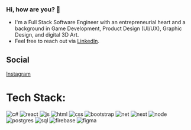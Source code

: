 ### Hi, how are you? 👋
+ I'm a Full Stack Software Engineer with an entrepreneurial heart and a background in Game Development, Product Design (UI/UX), Graphic Design, and digital 3D Art.
+ Feel free to reach out via [LinkedIn](https://www.linkedin.com/in/jfeliz/).

## Social
[Instagram](https://www.instagram.com/overscopingdev/)

# Tech Stack:
![c#](https://github.com/JFelz/jfelz/assets/34929951/19ccf9d0-2e07-49c1-bcf4-fb849683533d)
![react](https://github.com/JFelz/jfelz/assets/34929951/79534f1b-efa5-434c-877f-d7b88be2373f)
![js](https://github.com/JFelz/jfelz/assets/34929951/556a2734-18d0-4a6c-87a6-b5cd9d1777cc)
![html](https://github.com/JFelz/jfelz/assets/34929951/e27e655f-1008-4d60-aef5-fa7d2bce4b63)
![css](https://github.com/JFelz/jfelz/assets/34929951/3afc922e-61e2-494a-b431-d2f1e2114ab6)
![bootstrap](https://github.com/JFelz/jfelz/assets/34929951/b6061111-f962-4d0b-90a7-788b656ede4e)
![net](https://github.com/JFelz/jfelz/assets/34929951/c211ff85-25bc-4683-b1b7-dbbc347a7c15)
![next](https://github.com/JFelz/jfelz/assets/34929951/9e3bb144-3b97-49a1-85b3-2cf57682ea23)
![node](https://github.com/JFelz/jfelz/assets/34929951/1b24f5ab-63a7-4b93-86a5-240423d5431d)
![postgres](https://github.com/JFelz/jfelz/assets/34929951/33dcc716-c9e1-4130-ae87-c8f855480f96)
![sql](https://github.com/JFelz/jfelz/assets/34929951/05150cc2-be48-4dde-ab38-ea2faf6bcbe6)
![firebase](https://github.com/JFelz/jfelz/assets/34929951/60469b19-fc74-44e7-8557-eff4b8acf677)
![figma](https://github.com/JFelz/jfelz/assets/34929951/56074235-440d-4af6-8298-ea48cef4a1a8)




<!--
**JFelz/jfelz** is a ✨ _special_ ✨ repository because its `README.md` (this file) appears on your GitHub profile.

Here are some ideas to get you started:

- 🔭 I’m currently working on ...
- 🌱 I’m currently learning ...
- 👯 I’m looking to collaborate on ...
- 🤔 I’m looking for help with ...
- 💬 Ask me about ...
- 📫 How to reach me: ...
- 😄 Pronouns: ...
- ⚡ Fun fact: ...
-->
